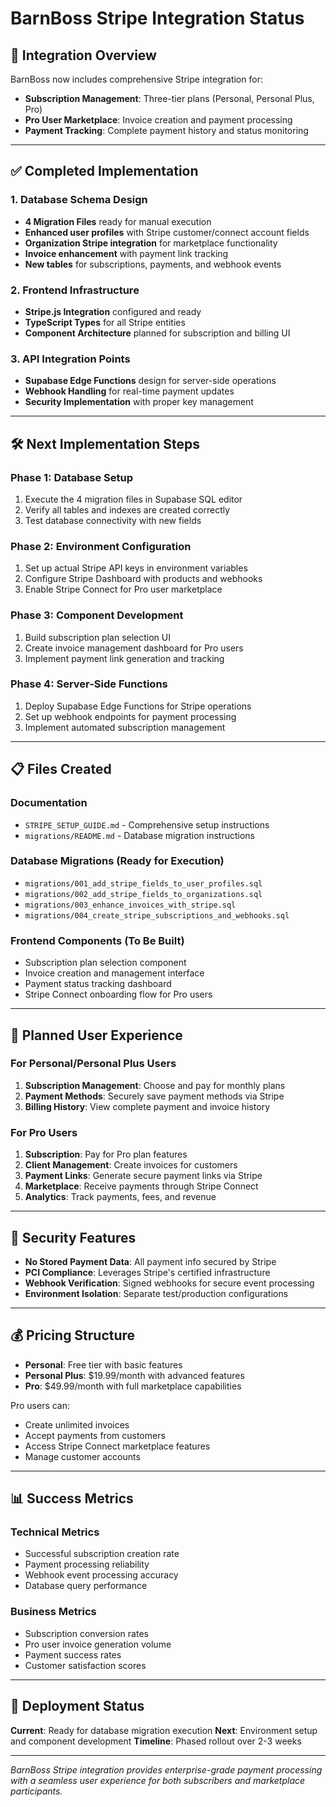 # BarnBoss Stripe Integration Status

## 🎯 Integration Overview

BarnBoss now includes comprehensive Stripe integration for:
- **Subscription Management**: Three-tier plans (Personal, Personal Plus, Pro)
- **Pro User Marketplace**: Invoice creation and payment processing
- **Payment Tracking**: Complete payment history and status monitoring

---

## ✅ Completed Implementation

### 1. Database Schema Design
- **4 Migration Files** ready for manual execution
- **Enhanced user profiles** with Stripe customer/connect account fields
- **Organization Stripe integration** for marketplace functionality
- **Invoice enhancement** with payment link tracking
- **New tables** for subscriptions, payments, and webhook events

### 2. Frontend Infrastructure
- **Stripe.js Integration** configured and ready
- **TypeScript Types** for all Stripe entities
- **Component Architecture** planned for subscription and billing UI

### 3. API Integration Points
- **Supabase Edge Functions** design for server-side operations
- **Webhook Handling** for real-time payment updates
- **Security Implementation** with proper key management

---

## 🛠️ Next Implementation Steps

### Phase 1: Database Setup
1. Execute the 4 migration files in Supabase SQL editor
2. Verify all tables and indexes are created correctly
3. Test database connectivity with new fields

### Phase 2: Environment Configuration  
1. Set up actual Stripe API keys in environment variables
2. Configure Stripe Dashboard with products and webhooks
3. Enable Stripe Connect for Pro user marketplace

### Phase 3: Component Development
1. Build subscription plan selection UI
2. Create invoice management dashboard for Pro users
3. Implement payment link generation and tracking

### Phase 4: Server-Side Functions
1. Deploy Supabase Edge Functions for Stripe operations
2. Set up webhook endpoints for payment processing
3. Implement automated subscription management

---

## 📋 Files Created

### Documentation
- `STRIPE_SETUP_GUIDE.md` - Comprehensive setup instructions
- `migrations/README.md` - Database migration instructions

### Database Migrations (Ready for Execution)
- `migrations/001_add_stripe_fields_to_user_profiles.sql`
- `migrations/002_add_stripe_fields_to_organizations.sql`  
- `migrations/003_enhance_invoices_with_stripe.sql`
- `migrations/004_create_stripe_subscriptions_and_webhooks.sql`

### Frontend Components (To Be Built)
- Subscription plan selection component
- Invoice creation and management interface
- Payment status tracking dashboard
- Stripe Connect onboarding flow for Pro users

---

## 🎨 Planned User Experience

### For Personal/Personal Plus Users
1. **Subscription Management**: Choose and pay for monthly plans
2. **Payment Methods**: Securely save payment methods via Stripe
3. **Billing History**: View complete payment and invoice history

### For Pro Users  
1. **Subscription**: Pay for Pro plan features
2. **Client Management**: Create invoices for customers
3. **Payment Links**: Generate secure payment links via Stripe
4. **Marketplace**: Receive payments through Stripe Connect
5. **Analytics**: Track payments, fees, and revenue

---

## 🔐 Security Features

- **No Stored Payment Data**: All payment info secured by Stripe
- **PCI Compliance**: Leverages Stripe's certified infrastructure  
- **Webhook Verification**: Signed webhooks for secure event processing
- **Environment Isolation**: Separate test/production configurations

---

## 💰 Pricing Structure

- **Personal**: Free tier with basic features
- **Personal Plus**: $19.99/month with advanced features
- **Pro**: $49.99/month with full marketplace capabilities

Pro users can:
- Create unlimited invoices
- Accept payments from customers
- Access Stripe Connect marketplace features
- Manage customer accounts

---

## 📊 Success Metrics

### Technical Metrics
- Successful subscription creation rate
- Payment processing reliability  
- Webhook event processing accuracy
- Database query performance

### Business Metrics
- Subscription conversion rates
- Pro user invoice generation volume
- Payment success rates
- Customer satisfaction scores

---

## 🚀 Deployment Status

**Current**: Ready for database migration execution
**Next**: Environment setup and component development
**Timeline**: Phased rollout over 2-3 weeks

---

*BarnBoss Stripe integration provides enterprise-grade payment processing with a seamless user experience for both subscribers and marketplace participants.* 